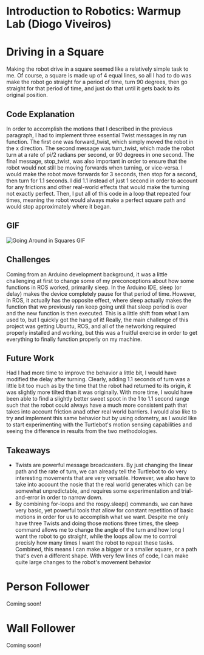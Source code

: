 # Introduction to Robotics: Warmup Lab (Diogo Viveiros)


# Driving in a  Square

Making the robot drive in a square seemed like a relatively simple task to me. Of course, a square is made up of 4 equal lines, so all I had to do was make the robot go straight for a period of time, turn 90 degrees, then go straight for that period of time, and just do that until it gets back to its original position. 

## Code Explanation

In order to accomplish the motions that I described in the previous paragraph, I had to implement three essential Twist messages in my run function. The first one was forward_twist, which simply moved the robot in the x direction. The second message was turn_twist, which made the robot turn at a rate of pi/2 radians per second, or 90 degrees in one second. The final message, stop_twist, was also important in order to ensure that the robot would not still be moving forwards when turning, or vice-versa. I would make the robot move forwards for 3 seconds, then stop for a second, then turn for 1.1 seconds. I did 1.1 instead of just 1 second in order to account for any frictions and other real-world effects that would make the turning not exactly perfect. Then, I put all of this code in a loop that repeated four times, meaning the robot would always make a perfect square path and would stop approximately where it began. 

## GIF

![Going Around in Squares GIF](https://imgur.com/a/EqXODEI)

## Challenges

Coming from an Arduino development background, it was a little challenging at first to change some of my preconceptions about how some functions in ROS worked, primarily sleep. In the Arduino IDE, sleep (or delay) makes the device completely pause for that period of time. However, in ROS, it actually has the opposite effect, where sleep actually makes the function that we previously ran keep going until that sleep period is over and the new function is then executed. This is a little shift from what I am used to, but I quickly got the hang of it! Really, the main challenge of this project was getting Ubuntu, ROS, and all of the networking required properly installed and working, but this was a fruitful exercise in order to get everything to finally function properly on my machine. 

## Future Work

Had I had more time to improve the behavior a little bit, I would have modified the delay after turning. Clearly, adding 1.1 seconds of turn was a little bit too much as by the time that the robot had returned to its origin, it was slightly more tilted than it was originally. With more time, I would have been able to find a slightly better sweet spoot in the 1 to 1.1 second range such that the robot could always have a much more consistent path that takes into account friction anad other real world barriers. I would also like to try and implement this same behavior but by using odometry, as I would like to start experimenting with the Turtlebot's motion sensing capabilities and seeing the difference in results from the two methodologies.

## Takeaways

 

 - Twists are powerful message broadcasters. By just changing the linear path and the rate of turn, we can already tell the Turtlebot to do very interesting movements that are very versatile. However, we also have to take into account the nosie that the real world generates which can be somewhat unpredictable, and requires some experimentation and trial-and-error in order to narrow down.
 - By combining for-loops and the rospy.sleep() commands, we can have very basic, yet powerful tools that allow for constant repetition of basic motions in order for us to accomplish what we want. Despite me only have three Twists and doing those motions three times, the sleep command allows me to change the angle of the turn and how long I want the robot to go straight, while the loops allow me to control precisly how many times I want the robot to repeat these tasks. Combined, this means I can make a bigger or a smaller square, or a path that's even a different shape. With very few lines of code, I can make quite large changes to the robot's movement behavior

# Person Follower

Coming soon!

# Wall Follower


Coming soon!
